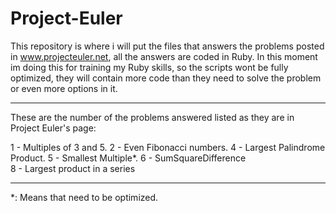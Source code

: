 # Project-Euler
This repository is where i will put the files that answers the problems posted in www.projecteuler.net, all the answers are coded in Ruby.
In this moment im doing this for training my Ruby skills, so the scripts wont be
fully optimized, they will contain more code than they need to solve the problem
or even more options in it.

----------------------------------------------------------------------------------

These are the number of the problems answered listed as they are in Project Euler's
page:

1 - Multiples of 3 and 5.	2 - Even Fibonacci numbers.	4 - Largest Palindrome
Product.	5 - Smallest Multiple*.		6 - SumSquareDifference		
8 - Largest product in a series








----------------------------------------------------------------------------------
*: Means that need to be optimized.



